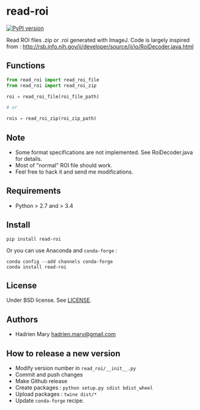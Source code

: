 # read-roi

[![PyPI version](https://img.shields.io/pypi/v/read-roi.svg?maxAge=2591000)](https://pypi.org/project/read-roi/)

Read ROI files .zip or .roi generated with ImageJ. Code is largely inspired from : http://rsb.info.nih.gov/ij/developer/source/ij/io/RoiDecoder.java.html

## Functions

```python
from read_roi import read_roi_file
from read_roi import read_roi_zip

roi = read_roi_file(roi_file_path)

# or

rois = read_roi_zip(roi_zip_path)
```

## Note

- Some format specifications are not implemented. See RoiDecoder.java for details.
- Most of "normal" ROI file should work.
- Feel free to hack it and send me modifications.

## Requirements

- Python > 2.7 and > 3.4

## Install

`pip install read-roi`

Or you can use Anaconda and `conda-forge` :

```
conda config --add channels conda-forge
conda install read-roi
```

## License

Under BSD license. See [LICENSE](LICENSE).

## Authors

- Hadrien Mary <hadrien.mary@gmail.com>

## How to release a new version

- Modify version number in `read_roi/__init__.py`
- Commit and push changes
- Make Github release
- Create packages : `python setup.py sdist bdist_wheel`
- Upload packages : `twine dist/*`
- Update `conda-forge` recipe.


